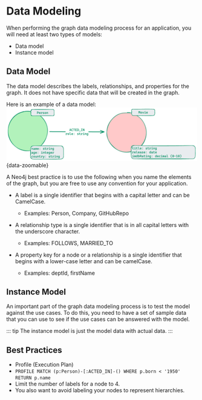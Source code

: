 # Data Modeling

When performing the graph data modeling process for an application, you will need at least two types of models:

* Data model
* Instance model

## Data Model

The data model describes the labels, relationships, and properties for the graph. It does not have specific data that will be created in the graph.

Here is an example of a data model:
![Data Modeling Png](./data-modeling.png){data-zoomable}

A Neo4j best practice is to use the following when you name the elements of the graph, but you are free to use any convention for your application.

* A label is a single identifier that begins with a capital letter and can be CamelCase.
  * Examples: Person, Company, GitHubRepo

* A relationship type is a single identifier that is in all capital letters with the underscore character.
  * Examples: FOLLOWS, MARRIED_TO

* A property key for a node or a relationship is a single identifier that begins with a lower-case letter and can be camelCase.
  * Examples: deptId, firstName 

## Instance Model

An important part of the graph data modeling process is to test the model against the use cases. To do this, you need to have a set of sample data that you can use to see if the use cases can be answered with the model.

::: tip
The instance model is just the model data with actual data.
:::

## Best Practices

* Profile (Execution Plan)
 * `PROFILE MATCH (p:Person)-[:ACTED_IN]-() WHERE p.born < '1950' RETURN p.name`
* Limit the number of labels for a node to 4.
* You also want to avoid labeling your nodes to represent hierarchies.

